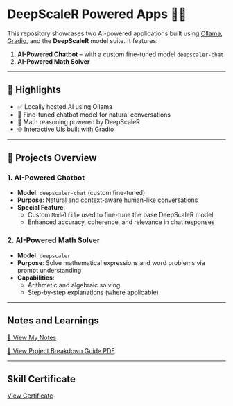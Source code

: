 # DeepScaleR Powered Apps 🤖🧠

This repository showcases two AI-powered applications built using [Ollama](https://ollama.com/), [Gradio](https://www.gradio.app/), and the **DeepScaleR** model suite. It features:

1. **AI-Powered Chatbot** – with a custom fine-tuned model `deepscaler-chat`
2. **AI-Powered Math Solver**

---

## 🌟 Highlights

- ✅ Locally hosted AI using Ollama
- 🧠 Fine-tuned chatbot model for natural conversations
- 📐 Math reasoning powered by DeepScaleR
- 🌐 Interactive UIs built with Gradio

---

## 📂 Projects Overview

### 1. AI-Powered Chatbot
- **Model**: `deepscaler-chat` (custom fine-tuned)
- **Purpose**: Natural and context-aware human-like conversations
- **Special Feature**:
  - Custom `Modelfile` used to fine-tune the base DeepScaleR model
  - Enhanced accuracy, coherence, and relevance in chat responses

### 2. AI-Powered Math Solver
- **Model**: `deepscaler`
- **Purpose**: Solve mathematical expressions and word problems via prompt understanding
- **Capabilities**:
  - Arithmetic and algebraic solving
  - Step-by-step explanations (where applicable)

---
## Notes and Learnings 

[📝 View My Notes](https://github.com/riddhi-gupta-ai/Reading-Material/blob/main/DeepScaleR%20Notes/HandWritten_Notes.pdf)


[🤖 View Project Breakdown Guide PDF](https://github.com/riddhi-gupta-ai/Reading-Material/blob/main/DeepScaleR%20Notes/DeepScaleR-Projects-Breakdown.pdf)

---
## Skill Certificate 
[View Certificate](https://github.com/riddhi-gupta-ai/Reading-Material/blob/main/DeepScaleR%20Notes/Udemy%20DeepscaleR.pdf)

